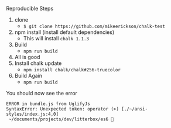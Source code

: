 Reproducible Steps

1. clone
   - `$ git clone https://github.com/mikeerickson/chalk-test`
2. npm install (install default dependencies)
   - This will install `chalk 1.1.3`
3. Build
   - `npm run build`
4. All is good
5. Install chalk update
   - `npm install chalk/chalk#256-truecolor`
6. Build Again
   - `npm run build`

You should now see the error

```
ERROR in bundle.js from UglifyJs
SyntaxError: Unexpected token: operator (>) [./~/ansi-styles/index.js:4,0]
 ~/documents/projects/dev/litterbox/es6 
```
